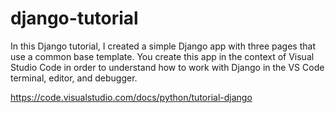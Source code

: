 # django-tutorial
In this Django tutorial, I created a simple Django app with three pages that use a common base template. You create this app in the context of Visual Studio Code in order to understand how to work with Django in the VS Code terminal, editor, and debugger. 

https://code.visualstudio.com/docs/python/tutorial-django 
